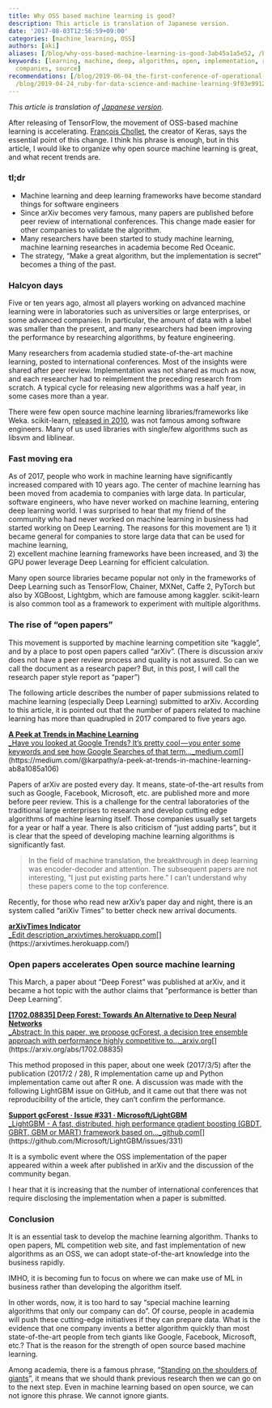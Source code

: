 ```yaml
---
title: Why OSS based machine learning is good?
description: This article is translation of Japanese version.
date: '2017-08-03T12:56:59+09:00'
categories: [machine_learning, OSS]
authors: [aki]
aliases: [/blog/why-oss-based-machine-learning-is-good-3ab45a1a5e52, /blog/3ab45a1a5e52, /blog/2017-08-03_Why-OSS-based-machine-learning-is-good-3ab45a1a5e52/]
keywords: [learning, machine, deep, algorithms, open, implementation, research, performance,
  companies, source]
recommendations: [/blog/2019-06-04_the-first-conference-of-operational-machine-learning--opml--19-308baad36108/,
  /blog/2019-04-24_ruby-for-data-science-and-machine-learning-9f03e99125e0/, /blog/2017-08-30_python-basics--package-management-462918458f96/]
---
```



_This article is translation of_ [_Japanese version_](https://chezo.uno/post/2017-08-03_oss-48807bbbf13f/)_._

After releasing of TensorFlow, the movement of OSS-based machine learning is accelerating. [François Chollet](https://twitter.com/fchollet), the creator of Keras, says the essential point of this change. I think his phrase is enough, but in this article, I would like to organize why open source machine learning is great, and what recent trends are.

### tl;dr

*   Machine learning and deep learning frameworks have become standard things for software engineers
*   Since arXiv becomes very famous, many papers are published before peer review of international conferences. This change made easier for other companies to validate the algorithm.
*   Many researchers have been started to study machine learning, machine learning researches in academia become Red Oceanic.
*   The strategy, “Make a great algorithm, but the implementation is secret” becomes a thing of the past.

### Halcyon days

Five or ten years ago, almost all players working on advanced machine learning were in laboratories such as universities or large enterprises, or some advanced companies. In particular, the amount of data with a label was smaller than the present, and many researchers had been improving the performance by researching algorithms, by feature engineering.

Many researchers from academia studied state-of-the-art machine learning, posted to international conferences. Most of the insights were shared after peer review. Implementation was not shared as much as now, and each researcher had to reimplement the preceding research from scratch. A typical cycle for releasing new algorithms was a half year, in some cases more than a year.

There were few open source machine learning libraries/frameworks like Weka. scikit-learn, [released in 2010](https://en.wikipedia.org/wiki/Scikit-learn), was not famous among software engineers. Many of us used libraries with single/few algorithms such as libsvm and liblinear.

### Fast moving era

As of 2017, people who work in machine learning have significantly increased compared with 10 years ago. The center of machine learning has been moved from academia to companies with large data. In particular, software engineers, who have never worked on machine learning, entering deep learning world. I was surprised to hear that my friend of the community who had never worked on machine learning in business had started working on Deep Learning. The reasons for this movement are 1) it became general for companies to store large data that can be used for machine learning,   
2) excellent machine learning frameworks have been increased, and 3) the GPU power leverage Deep Learning for efficient calculation.

Many open source libraries became popular not only in the frameworks of Deep Learning such as TensorFlow, Chainer, MXNet, Caffe 2, PyTorch but also by XGBoost, Lightgbm, which are famouse among kaggler. scikit-learn is also common tool as a framework to experiment with multiple algorithms.

### The rise of “open papers”

This movement is supported by machine learning competition site “kaggle”, and by a place to post open papers called “arXiv”. (There is discussion arxiv does not have a peer review process and quality is not assured. So can we call the document as a research paper? But, in this post, I will call the research paper style report as “paper”)

The following article describes the number of paper submissions related to machine learning (especially Deep Learning) submitted to arXiv. According to this article, it is pointed out that the number of papers related to machine learning has more than quadrupled in 2017 compared to five years ago.

[**A Peek at Trends in Machine Learning**  
_Have you looked at Google Trends? It’s pretty cool — you enter some keywords and see how Google Searches of that term…_medium.com](https://medium.com/@karpathy/a-peek-at-trends-in-machine-learning-ab8a1085a106 "https://medium.com/@karpathy/a-peek-at-trends-in-machine-learning-ab8a1085a106")[](https://medium.com/@karpathy/a-peek-at-trends-in-machine-learning-ab8a1085a106)

Papers of arXiv are posted every day. It means, state-of-the-art results from such as Google, Facebook, Microsoft, etc. are published more and more before peer review. This is a challenge for the central laboratories of the traditional large enterprises to research and develop cutting edge algorithms of machine learning itself. Those companies usually set targets for a year or half a year. There is also criticism of “just adding parts”, but it is clear that the speed of developing machine learning algorithms is significantly fast.

> In the field of machine translation, the breakthrough in deep learning was encoder-decoder and attention. The subsequent papers are not interesting, “I just put existing parts here.” I can’t understand why these papers come to the top conference.

Recently, for those who read new arXiv’s paper day and night, there is an system called “ariXiv Times” to better check new arrival documents.

[**arXivTimes Indicator**  
_Edit description_arxivtimes.herokuapp.com](https://arxivtimes.herokuapp.com/ "https://arxivtimes.herokuapp.com/")[](https://arxivtimes.herokuapp.com/)

### Open papers accelerates Open source machine learning

This March, a paper about “Deep Forest” was published at arXiv, and it became a hot topic with the author claims that “performance is better than Deep Learning”.

[**\[1702.08835\] Deep Forest: Towards An Alternative to Deep Neural Networks**  
_Abstract: In this paper, we propose gcForest, a decision tree ensemble approach with performance highly competitive to…_arxiv.org](https://arxiv.org/abs/1702.08835 "https://arxiv.org/abs/1702.08835")[](https://arxiv.org/abs/1702.08835)

This method proposed in this paper, about one week (2017/3/5) after the publication (2017/2 / 28), R implementation came up and Python implementation came out after R one. A discussion was made with the following LightGBM issue on GitHub, and it came out that there was not reproducibility of the article, they can’t confirm the performance.

[**Support gcForest · Issue #331 · Microsoft/LightGBM**  
_LightGBM - A fast, distributed, high performance gradient boosting (GBDT, GBRT, GBM or MART) framework based on…_github.com](https://github.com/Microsoft/LightGBM/issues/331 "https://github.com/Microsoft/LightGBM/issues/331")[](https://github.com/Microsoft/LightGBM/issues/331)

It is a symbolic event where the OSS implementation of the paper   
appeared within a week after published in arXiv and the discussion of the community began.

I hear that it is increasing that the number of international conferences that require disclosing the implementation when a paper is submitted.

### Conclusion

It is an essential task to develop the machine learning algorithm. Thanks to open papers, ML competition web site, and fast implementation of new algorithms as an OSS, we can adopt state-of-the-art knowledge into the business rapidly.

IMHO, it is becoming fun to focus on where we can make use of ML in business rather than developing the algorithm itself.

In other words, now, it is too hard to say “special machine learning algorithms that only our company can do”. Of course, people in academia will push these cutting-edge initiatives if they can prepare data. What is the evidence that one company invents a better algorithm quickly than most state-of-the-art people from tech giants like Google, Facebook, Microsoft, etc.? That is the reason for the strength of open source based machine learning.

Among academia, there is a famous phrase, “[Standing on the shoulders of giants](https://en.wikipedia.org/wiki/Standing_on_the_shoulders_of_giants)”, it means that we should thank previous research then we can go on to the next step. Even in machine learning based on open source, we can not ignore this phrase. We cannot ignore giants.
